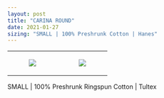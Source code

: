 ```yaml
---
layout: post
title: "CARINA ROUND"
date: 2021-01-27
sizing: "SMALL | 100% Preshrunk Cotton | Hanes"
---
```




<table style="width:100%;"><tr><td style="vertical-align:top;">
      <figure class="tmblr-full" data-orig-height="2048" data-orig-width="1365" data-orig-src="https://concertshirts.netlify.app/shirts/0217/0217-01.jpg"><img src="https://64.media.tumblr.com/ca0693c91dd2b7a3b5293c2a3232f4e0/c56114512cfcbb9d-92/s540x810/89483ba9fac89125afb4afcb7a327c0e4d55f2f6.jpg" data-orig-height="2048" data-orig-width="1365" data-orig-src="https://concertshirts.netlify.app/shirts/0217/0217-01.jpg"/></figure></td>
    <td style="vertical-align:top;">
      <figure class="tmblr-full" data-orig-height="2048" data-orig-width="1365" data-orig-src="https://concertshirts.netlify.app/shirts/0217/0217-02.jpg"><img src="https://64.media.tumblr.com/96f456a00caa4f38c303a573a2819b3e/c56114512cfcbb9d-dd/s540x810/133854ebef0fd6378da5ae89b109f2ebd4bb8cda.jpg" data-orig-height="2048" data-orig-width="1365" data-orig-src="https://concertshirts.netlify.app/shirts/0217/0217-02.jpg"/></figure></td>
  </tr></table><p>
  SMALL | 100% Preshrunk Ringspun Cotton | Tultex
</p>
